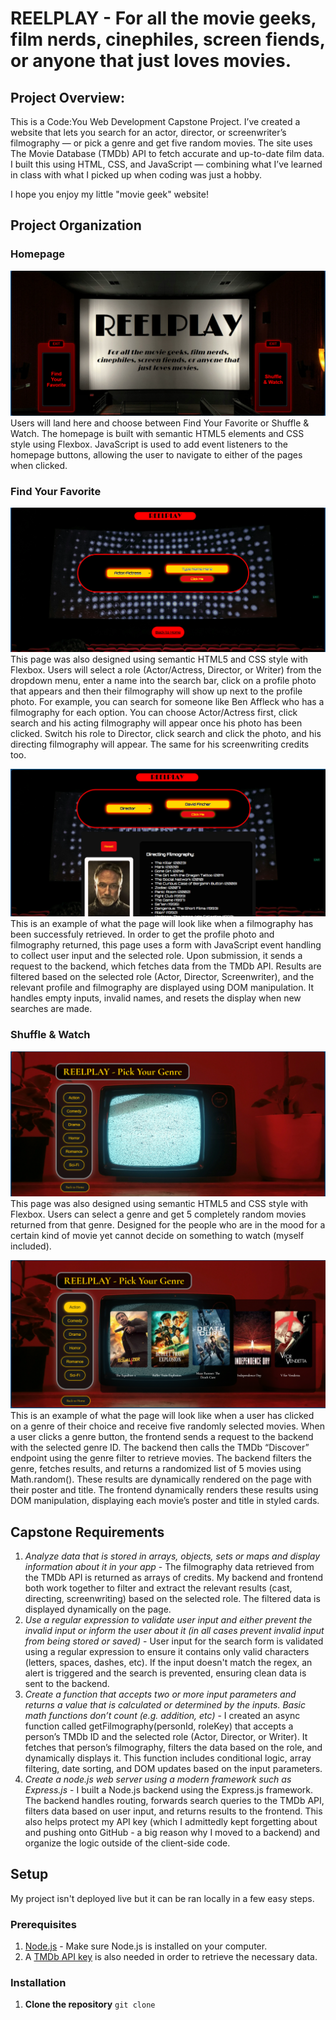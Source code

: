 # REELPLAY - For all the movie geeks, film nerds, cinephiles, screen fiends, or anyone that just loves movies.

## Project Overview:
This is a Code:You Web Development Capstone Project. I’ve created a website that lets you search for an actor, director, or screenwriter’s filmography — or pick a genre and get five random movies. 
The site uses The Movie Database (TMDb) API to fetch accurate and up-to-date film data. I built this using HTML, CSS, and JavaScript — combining what I’ve learned in class with what I picked up when 
coding was just a hobby.

I hope you enjoy my little "movie geek" website!

## Project Organization
### Homepage
![Homepage](./screenshots/homepage.png)
Users will land here and choose between Find Your Favorite or Shuffle & Watch. The homepage is built with semantic HTML5 elements and CSS style using Flexbox. 
JavaScript is used to add event listeners to the homepage buttons, allowing the user to navigate to either of the pages when clicked.

### Find Your Favorite
![Find Your Favorite - Before](./screenshots/findFave-before.png)
This page was also designed using semantic HTML5 and CSS style with Flexbox. Users will select a role (Actor/Actress, Director, or Writer) from the dropdown menu, enter a name into the search bar, click on a
profile photo that appears and then their filmography will show up next to the profile photo. For example, you can search for someone like Ben Affleck who has a filmography for each option. You can choose 
Actor/Actress first, click search and his acting filmography will appear once his photo has been clicked. Switch his role to Director, click search and click the photo, and his directing filmography will appear. 
The same for his screenwriting credits too.

![Find Your Favorite - After](./screenshots/findFave-after.png)
This is an example of what the page will look like when a filmography has been successfuly retrieved. In order to get the profile photo and filmography returned, this page uses a form with JavaScript event 
handling to collect user input and the selected role. Upon submission, it sends a request to the backend, which fetches data from the TMDb API. Results are filtered based on the selected role (Actor, Director, 
Screenwriter), and the relevant profile and filmography are displayed using DOM manipulation. It handles empty inputs, invalid names, and resets the display when new searches are made.

### Shuffle & Watch
![Shuffle and Watch - Before](./screenshots/randomPicks-before.png)
This page was also designed using semantic HTML5 and CSS style with Flexbox. Users can select a genre and get 5 completely random movies returned from that genre. Designed for the people who are in the mood for
a certain kind of movie yet cannot decide on something to watch (myself included).

![Shuffle and Watch - After](./screenshots/randomPicks-after.png)
This is an example of what the page will look like when a user has clicked on a genre of their choice and receive five randomly selected movies. When a user clicks a genre button, the frontend sends a request to 
the backend with the selected genre ID. The backend then calls the TMDb “Discover” endpoint using the genre filter to retrieve movies. The backend filters the genre, fetches results, and returns a randomized list 
of 5 movies using Math.random(). These results are dynamically rendered on the page with their poster and title. The frontend dynamically renders these results using DOM manipulation, displaying each movie’s poster and title in styled cards.

## Capstone Requirements
1. *Analyze data that is stored in arrays, objects, sets or maps and display information about it in your app* - The filmography data retrieved from the TMDb API is returned as arrays of credits. My backend and frontend both work together to filter and extract the relevant results (cast, directing, screenwriting) based on the selected role. The filtered data is displayed dynamically on the page.
2. *Use a regular expression to validate user input and either prevent the invalid input or inform the user about it (in all cases prevent invalid input from being stored or saved)* - User input for the search form is validated using a regular expression to ensure it contains only valid characters (letters, spaces, dashes, etc). If the input doesn't match the regex, an alert is triggered and the search is prevented, ensuring clean data is sent to the backend.
3. *Create a function that accepts two or more input parameters and returns a value that is calculated or determined by the inputs.  Basic math functions don’t count (e.g. addition, etc)* - I created an async function called getFilmography(personId, roleKey) that accepts a person’s TMDb ID and the selected role (Actor, Director, or Writer). It fetches that person’s filmography, filters the data based on the role, and dynamically displays it. This function includes conditional logic, array filtering, date sorting, and DOM updates based on the input parameters.
4. *Create a node.js web server using a modern framework such as Express.js* - I built a Node.js backend using the Express.js framework. The backend handles routing, forwards search queries to the TMDb API, filters data based on user input, and returns results to the frontend. This also helps protect my API key (which I admittedly kept forgetting about and pushing onto GitHub - a big reason why I moved to a backend) and organize the logic outside of the client-side code.

## Setup
My project isn't deployed live but it can be ran locally in a few easy steps.

### Prerequisites
1. [Node.js](https://nodejs.org) - Make sure Node.js is installed on your computer.
2. A [TMDb API key](https://www.themoviedb.org/documentation/api) is also needed in order to retrieve the necessary data.

### Installation
1. **Clone the repository**
`git clone`

